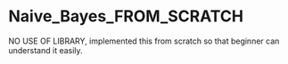 # Naive_Bayes_FROM_SCRATCH
NO USE OF LIBRARY, implemented this from scratch so that beginner can understand it easily.
